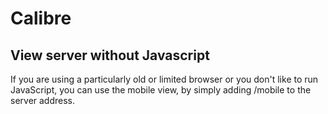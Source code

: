 # Calibre

## View server without Javascript

If you are using a particularly old or limited browser or you don't like to run
JavaScript, you can use the mobile view, by simply adding /mobile to the server
address.
